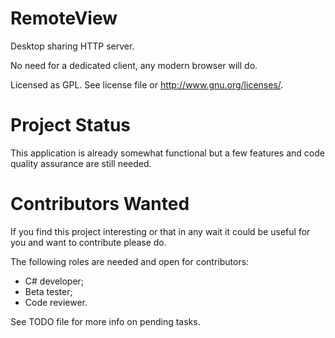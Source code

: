 RemoteView
==========

Desktop sharing HTTP server.

No need for a dedicated client, any modern browser will do.

Licensed as GPL. See license file or <http://www.gnu.org/licenses/>.


Project Status
==============

This application is already somewhat functional but a few features and code quality assurance are still needed.


Contributors Wanted
===================

If you find this project interesting or that in any wait it could be useful for you and want to contribute please do.

The following roles are needed and open for contributors:

- C# developer;
- Beta tester;
- Code reviewer.


See TODO file for more info on pending tasks.
